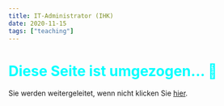 ```yaml
---
title: IT-Administrator (IHK)
date: 2020-11-15
tags: ["teaching"]
---
```


<h1 style="color: cyan">Diese Seite ist umgezogen... 👀</h1>

Sie werden weitergeleitet, wenn nicht klicken Sie [hier](/itadm).

<script>
    setTimeout(() => {
        window.location.replace("https://akmnn.de/itadm")
    }, 5000)
</script>